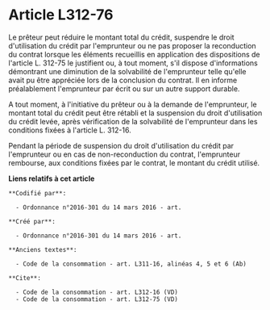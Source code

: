 # Article L312-76

Le prêteur peut réduire le montant total du crédit, suspendre le droit d'utilisation du crédit par l'emprunteur ou ne pas
proposer la reconduction du contrat lorsque les éléments recueillis en application des dispositions de l'article L. 312-75 le
justifient ou, à tout moment, s'il dispose d'informations démontrant une diminution de la solvabilité de l'emprunteur telle
qu'elle avait pu être appréciée lors de la conclusion du contrat. Il en informe préalablement l'emprunteur par écrit ou sur
un autre support durable. 

A tout moment, à l'initiative du prêteur ou à la demande de l'emprunteur, le montant total du crédit peut être rétabli et la
suspension du droit d'utilisation du crédit levée, après vérification de la solvabilité de l'emprunteur dans les conditions
fixées à l'article L. 312-16. 

Pendant la période de suspension du droit d'utilisation du crédit par l'emprunteur ou en cas de non-reconduction du contrat,
l'emprunteur rembourse, aux conditions fixées par le contrat, le montant du crédit utilisé.

**Liens relatifs à cet article**

	**Codifié par**:

	  - Ordonnance n°2016-301 du 14 mars 2016 - art.

	**Créé par**:

	  - Ordonnance n°2016-301 du 14 mars 2016 - art.

	**Anciens textes**:

	  - Code de la consommation - art. L311-16, alinéas 4, 5 et 6 (Ab)

	**Cite**:

	  - Code de la consommation - art. L312-16 (VD)
	  - Code de la consommation - art. L312-75 (VD)
